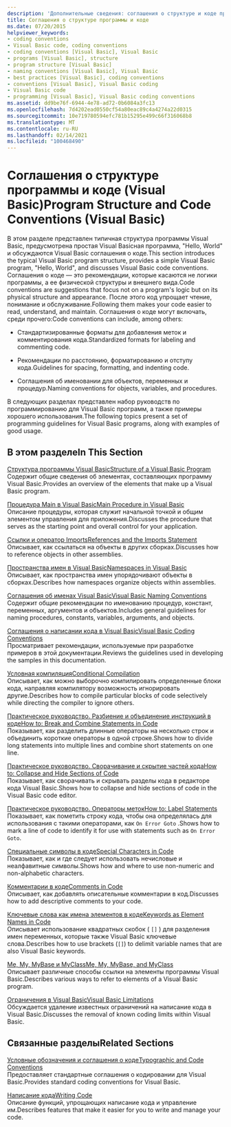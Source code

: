 ```yaml
---
description: 'Дополнительные сведения: соглашения о структуре и коде программы (Visual Basic)'
title: Соглашения о структуре программы и коде
ms.date: 07/20/2015
helpviewer_keywords:
- coding conventions
- Visual Basic code, coding conventions
- coding conventions [Visual Basic], Visual Basic
- programs [Visual Basic], structure
- program structure [Visual Basic]
- naming conventions [Visual Basic], Visual Basic
- best practices [Visual Basic], coding conventions
- conventions [Visual Basic], Visual Basic coding
- Visual Basic code
- programming [Visual Basic], Visual Basic coding conventions
ms.assetid: dd9be76f-6944-4e78-ad72-0b6084a3fc13
ms.openlocfilehash: 7d4202ead0550cf54a80eac89c4a4274a22d0315
ms.sourcegitcommit: 10e719780594efc781b15295e499c66f316068b8
ms.translationtype: MT
ms.contentlocale: ru-RU
ms.lasthandoff: 02/14/2021
ms.locfileid: "100468490"
---
```

# <a name="program-structure-and-code-conventions-visual-basic"></a><span data-ttu-id="328df-103">Соглашения о структуре программы и коде (Visual Basic)</span><span class="sxs-lookup"><span data-stu-id="328df-103">Program Structure and Code Conventions (Visual Basic)</span></span>

<span data-ttu-id="328df-104">В этом разделе представлен типичная структура программы Visual Basic, предусмотрена простая Visual Basicная программа, "Hello, World" и обсуждаются Visual Basic соглашения о коде.</span><span class="sxs-lookup"><span data-stu-id="328df-104">This section introduces the typical Visual Basic program structure, provides a simple Visual Basic program, "Hello, World", and discusses Visual Basic code conventions.</span></span> <span data-ttu-id="328df-105">Соглашения о коде — это рекомендации, которые касаются не логики программы, а ее физической структуры и внешнего вида.</span><span class="sxs-lookup"><span data-stu-id="328df-105">Code conventions are suggestions that focus not on a program's logic but on its physical structure and appearance.</span></span> <span data-ttu-id="328df-106">После этого код упрощает чтение, понимание и обслуживание.</span><span class="sxs-lookup"><span data-stu-id="328df-106">Following them makes your code easier to read, understand, and maintain.</span></span> <span data-ttu-id="328df-107">Соглашения о коде могут включать, среди прочего:</span><span class="sxs-lookup"><span data-stu-id="328df-107">Code conventions can include, among others:</span></span>  
  
- <span data-ttu-id="328df-108">Стандартизированные форматы для добавления меток и комментирования кода.</span><span class="sxs-lookup"><span data-stu-id="328df-108">Standardized formats for labeling and commenting code.</span></span>  
  
- <span data-ttu-id="328df-109">Рекомендации по расстоянию, форматированию и отступу кода.</span><span class="sxs-lookup"><span data-stu-id="328df-109">Guidelines for spacing, formatting, and indenting code.</span></span>  
  
- <span data-ttu-id="328df-110">Соглашения об именовании для объектов, переменных и процедур.</span><span class="sxs-lookup"><span data-stu-id="328df-110">Naming conventions for objects, variables, and procedures.</span></span>  
  
 <span data-ttu-id="328df-111">В следующих разделах представлен набор руководств по программированию для Visual Basic программ, а также примеры хорошего использования.</span><span class="sxs-lookup"><span data-stu-id="328df-111">The following topics present a set of programming guidelines for Visual Basic programs, along with examples of good usage.</span></span>  
  
## <a name="in-this-section"></a><span data-ttu-id="328df-112">В этом разделе</span><span class="sxs-lookup"><span data-stu-id="328df-112">In This Section</span></span>  

 [<span data-ttu-id="328df-113">Структура программы Visual Basic</span><span class="sxs-lookup"><span data-stu-id="328df-113">Structure of a Visual Basic Program</span></span>](structure-of-a-visual-basic-program.md)  
 <span data-ttu-id="328df-114">Содержит общие сведения об элементах, составляющих программу Visual Basic.</span><span class="sxs-lookup"><span data-stu-id="328df-114">Provides an overview of the elements that make up a Visual Basic program.</span></span>  
  
 [<span data-ttu-id="328df-115">Процедура Main в Visual Basic</span><span class="sxs-lookup"><span data-stu-id="328df-115">Main Procedure in Visual Basic</span></span>](main-procedure.md)  
 <span data-ttu-id="328df-116">Описание процедуры, которая служит начальной точкой и общим элементом управления для приложения.</span><span class="sxs-lookup"><span data-stu-id="328df-116">Discusses the procedure that serves as the starting point and overall control for your application.</span></span>  
  
 [<span data-ttu-id="328df-117">Ссылки и оператор Imports</span><span class="sxs-lookup"><span data-stu-id="328df-117">References and the Imports Statement</span></span>](references-and-the-imports-statement.md)  
 <span data-ttu-id="328df-118">Описывает, как ссылаться на объекты в других сборках.</span><span class="sxs-lookup"><span data-stu-id="328df-118">Discusses how to reference objects in other assemblies.</span></span>  
  
 [<span data-ttu-id="328df-119">Пространства имен в Visual Basic</span><span class="sxs-lookup"><span data-stu-id="328df-119">Namespaces in Visual Basic</span></span>](namespaces.md)  
 <span data-ttu-id="328df-120">Описывает, как пространства имен упорядочивают объекты в сборках.</span><span class="sxs-lookup"><span data-stu-id="328df-120">Describes how namespaces organize objects within assemblies.</span></span>  
  
 [<span data-ttu-id="328df-121">Соглашения об именах Visual Basic</span><span class="sxs-lookup"><span data-stu-id="328df-121">Visual Basic Naming Conventions</span></span>](naming-conventions.md)  
 <span data-ttu-id="328df-122">Содержит общие рекомендации по именованию процедур, констант, переменных, аргументов и объектов.</span><span class="sxs-lookup"><span data-stu-id="328df-122">Includes general guidelines for naming procedures, constants, variables, arguments, and objects.</span></span>  
  
 [<span data-ttu-id="328df-123">Соглашения о написании кода в Visual Basic</span><span class="sxs-lookup"><span data-stu-id="328df-123">Visual Basic Coding Conventions</span></span>](coding-conventions.md)  
 <span data-ttu-id="328df-124">Просматривает рекомендации, используемые при разработке примеров в этой документации.</span><span class="sxs-lookup"><span data-stu-id="328df-124">Reviews the guidelines used in developing the samples in this documentation.</span></span>  
  
 [<span data-ttu-id="328df-125">Условная компиляция</span><span class="sxs-lookup"><span data-stu-id="328df-125">Conditional Compilation</span></span>](conditional-compilation.md)  
 <span data-ttu-id="328df-126">Описывает, как можно выборочно компилировать определенные блоки кода, направляя компилятору возможность игнорировать другие.</span><span class="sxs-lookup"><span data-stu-id="328df-126">Describes how to compile particular blocks of code selectively while directing the compiler to ignore others.</span></span>  
  
 [<span data-ttu-id="328df-127">Практическое руководство. Разбиение и объединение инструкций в коде</span><span class="sxs-lookup"><span data-stu-id="328df-127">How to: Break and Combine Statements in Code</span></span>](how-to-break-and-combine-statements-in-code.md)  
 <span data-ttu-id="328df-128">Показывает, как разделить длинные операторы на несколько строк и объединить короткие операторы в одной строке.</span><span class="sxs-lookup"><span data-stu-id="328df-128">Shows how to divide long statements into multiple lines and combine short statements on one line.</span></span>  
  
 [<span data-ttu-id="328df-129">Практическое руководство. Сворачивание и скрытие частей кода</span><span class="sxs-lookup"><span data-stu-id="328df-129">How to: Collapse and Hide Sections of Code</span></span>](how-to-collapse-and-hide-sections-of-code.md)  
 <span data-ttu-id="328df-130">Показывает, как сворачивать и скрывать разделы кода в редакторе кода Visual Basic.</span><span class="sxs-lookup"><span data-stu-id="328df-130">Shows how to collapse and hide sections of code in the Visual Basic code editor.</span></span>  
  
 [<span data-ttu-id="328df-131">Практическое руководство. Операторы меток</span><span class="sxs-lookup"><span data-stu-id="328df-131">How to: Label Statements</span></span>](how-to-label-statements.md)  
 <span data-ttu-id="328df-132">Показывает, как пометить строку кода, чтобы она определялась для использования с такими операторами, как `On Error Goto` .</span><span class="sxs-lookup"><span data-stu-id="328df-132">Shows how to mark a line of code to identify it for use with statements such as `On Error Goto`.</span></span>  
  
 [<span data-ttu-id="328df-133">Специальные символы в коде</span><span class="sxs-lookup"><span data-stu-id="328df-133">Special Characters in Code</span></span>](special-characters-in-code.md)  
 <span data-ttu-id="328df-134">Показывает, как и где следует использовать нечисловые и неалфавитные символы.</span><span class="sxs-lookup"><span data-stu-id="328df-134">Shows how and where to use non-numeric and non-alphabetic characters.</span></span>  
  
 [<span data-ttu-id="328df-135">Комментарии в коде</span><span class="sxs-lookup"><span data-stu-id="328df-135">Comments in Code</span></span>](comments-in-code.md)  
 <span data-ttu-id="328df-136">Описывает, как добавлять описательные комментарии в код.</span><span class="sxs-lookup"><span data-stu-id="328df-136">Discusses how to add descriptive comments to your code.</span></span>  
  
 [<span data-ttu-id="328df-137">Ключевые слова как имена элементов в коде</span><span class="sxs-lookup"><span data-stu-id="328df-137">Keywords as Element Names in Code</span></span>](keywords-as-element-names-in-code.md)  
 <span data-ttu-id="328df-138">Описывает использование квадратных скобок ( `[]` ) для разделения имен переменных, которые также Visual Basic ключевые слова.</span><span class="sxs-lookup"><span data-stu-id="328df-138">Describes how to use brackets (`[]`) to delimit variable names that are also Visual Basic keywords.</span></span>  
  
 [<span data-ttu-id="328df-139">Me, My, MyBase и MyClass</span><span class="sxs-lookup"><span data-stu-id="328df-139">Me, My, MyBase, and MyClass</span></span>](me-my-mybase-and-myclass.md)  
 <span data-ttu-id="328df-140">Описывает различные способы ссылки на элементы программы Visual Basic.</span><span class="sxs-lookup"><span data-stu-id="328df-140">Describes various ways to refer to elements of a Visual Basic program.</span></span>  
  
 [<span data-ttu-id="328df-141">Ограничения в Visual Basic</span><span class="sxs-lookup"><span data-stu-id="328df-141">Visual Basic Limitations</span></span>](limitations.md)  
 <span data-ttu-id="328df-142">Обсуждается удаление известных ограничений на написание кода в Visual Basic.</span><span class="sxs-lookup"><span data-stu-id="328df-142">Discusses the removal of known coding limits within Visual Basic.</span></span>  
  
## <a name="related-sections"></a><span data-ttu-id="328df-143">Связанные разделы</span><span class="sxs-lookup"><span data-stu-id="328df-143">Related Sections</span></span>  

 [<span data-ttu-id="328df-144">Условные обозначения и соглашения о коде</span><span class="sxs-lookup"><span data-stu-id="328df-144">Typographic and Code Conventions</span></span>](../../language-reference/typographic-and-code-conventions.md)  
 <span data-ttu-id="328df-145">Предоставляет стандартные соглашения о кодировании для Visual Basic.</span><span class="sxs-lookup"><span data-stu-id="328df-145">Provides standard coding conventions for Visual Basic.</span></span>  
  
 [<span data-ttu-id="328df-146">Написание кода</span><span class="sxs-lookup"><span data-stu-id="328df-146">Writing Code</span></span>](/visualstudio/ide/writing-code-in-the-code-and-text-editor)  
 <span data-ttu-id="328df-147">Описание функций, упрощающих написание кода и управление им.</span><span class="sxs-lookup"><span data-stu-id="328df-147">Describes features that make it easier for you to write and manage your code.</span></span>

